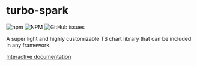 # turbo-spark
![npm](https://img.shields.io/npm/v/turbo-spark)
![NPM](https://img.shields.io/npm/l/turbo-spark)
![GitHub issues](https://img.shields.io/github/issues/graphieros/turbo-spark)

A super light and highly customizable TS chart library that can be included in any framework.

[Interactive documentation](https://turbo-spark.graphieros.com/)